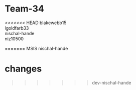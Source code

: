 # Team-34
<<<<<<< HEAD
blakewebb15</br>
lgoldfarb33</br>
nischal-hande</br>
niz10500</br>

=======
MSIS
nischal-hande
# changes

<!-- Assumptions for the main HTML milestone:
- Minimal amount of css used (will be added on later)
- We have used v-for statements in the doc where we felt might be necessary for future use; not in use currently
- VueJs CDN link has been added for future use
- Lot of work pending for upcoming milestones! -->
>>>>>>> dev-nischal-hande
